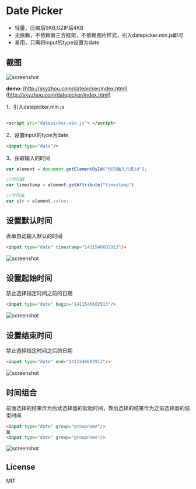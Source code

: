 # Date Picker



* 轻量，压缩后9KB,GZIP后4KB
* 无依赖，不依赖第三方框架，不依赖图片样式，引入datepicker.min.js即可
* 易用，只需将input的type设置为date


## 截图

![screenshot](https://raw.github.com/skyzhou/datepicker/master/screenshot/screenshot.png)

__demo__: [http://skyzhou.com/datepicker/index.html](http://skyzhou.com/datepicker/index.html)

1、引入datepicker.min.js

```html

<script src="datepicker.min.js"> </script>

```

2、设置input的type为date

```html
<input type="date"/>
```

3、获取输入的时间

```js
var element = document.getElementById("你的输入元素id");

//时间戳
var timestamp = element.getAttribute("timestamp")

//字符串
var str = element.value;
```


## 设置默认时间
表单自动输入默认的时间

```html
<input type="date" timestamp="1411546602913"/>

```

![screenshot](https://raw.github.com/skyzhou/datepicker/master/screenshot/default.png)

## 设置起始时间
禁止选择指定时间之前的日期

```html
<input type="date" begin="1411546602913"/>
```

![screenshot](https://raw.github.com/skyzhou/datepicker/master/screenshot/begin.png)

## 设置结束时间
禁止选择指定时间之后的日期

```html
<input type="date" end="1411546602913"/>
```
![screenshot](https://raw.github.com/skyzhou/datepicker/master/screenshot/end.png)

## 时间组合
前面选择的结果作为后续选择器的起始时间，靠后选择的结果作为之前选择器的结束时间

```html
<input type="date" group="groupname"/>
至
<input type="date" group="groupname"/>
```

![screenshot](https://raw.github.com/skyzhou/datepicker/master/screenshot/group.png)

## License

MIT

